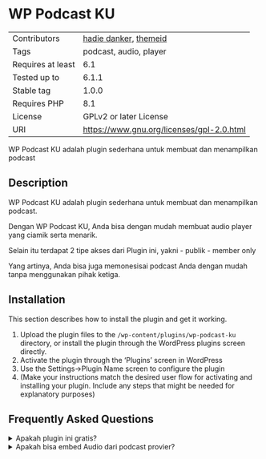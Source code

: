 # WP Podcast KU

|                   |                                                                                                                  |
| ----------------- | ---------------------------------------------------------------------------------------------------------------- |
| Contributors      | [hadie danker](https://profiles.wordpress.org/hadie-danker/), [themeid](https://profiles.wordpress.org/themeid/) |
| Tags              | podcast, audio, player                                                                                           |
| Requires at least | 6.1                                                                                                              |
| Tested up to      | 6.1.1                                                                                                            |
| Stable tag        | 1.0.0                                                                                                            |
| Requires PHP      | 8.1                                                                                                              |
| License           | GPLv2 or later License                                                                                           |
| URI               | https://www.gnu.org/licenses/gpl-2.0.html                                                                        |

WP Podcast KU adalah plugin sederhana untuk membuat dan menampilkan
podcast

## Description

WP Podcast KU adalah plugin sederhana untuk membuat dan menampilkan
podcast.

Dengan WP Podcast KU, Anda bisa dengan mudah membuat audio player yang
ciamik serta menarik.

Selain itu terdapat 2 tipe akses dari Plugin ini, yakni - publik -
member only

Yang artinya, Anda bisa juga memonesisai podcast Anda dengan mudah tanpa
menggunakan pihak ketiga.

## Installation

This section describes how to install the plugin and get it working.

1. Upload the plugin files to the `/wp-content/plugins/wp-podcast-ku`
   directory, or install the plugin through the WordPress plugins
   screen directly.
2. Activate the plugin through the ‘Plugins’ screen in WordPress
3. Use the Settings-\>Plugin Name screen to configure the plugin
4. (Make your instructions match the desired user flow for activating
   and installing your plugin. Include any steps that might be needed
   for explanatory purposes)

## Frequently Asked Questions

<details>
<summary>Apakah plugin ini gratis?</summary>
Ya, tentu saja plugin ini dapat Anda download Gratis di WordPress.org
</details>
<details>
<summary>Apakah bisa embed Audio dari podcast provier?</summary>
Untuk saat ini belum bisa</details>
